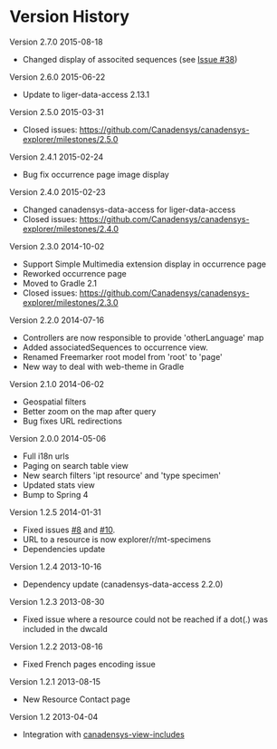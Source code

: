 Version History
===============

Version 2.7.0 2015-08-18
* Changed display of associted sequences (see [Issue #38](https://github.com/Canadensys/canadensys-explorer/issues/38))

Version 2.6.0 2015-06-22
* Update to liger-data-access 2.13.1

Version 2.5.0 2015-03-31
* Closed issues: https://github.com/Canadensys/canadensys-explorer/milestones/2.5.0

Version 2.4.1 2015-02-24
* Bug fix occurrence page image display

Version 2.4.0 2015-02-23
* Changed canadensys-data-access for liger-data-access
* Closed issues: https://github.com/Canadensys/canadensys-explorer/milestones/2.4.0

Version 2.3.0 2014-10-02
* Support Simple Multimedia extension display in occurrence page
* Reworked occurrence page
* Moved to Gradle 2.1
* Closed issues: https://github.com/Canadensys/canadensys-explorer/milestones/2.3.0

Version 2.2.0 2014-07-16
* Controllers are now responsible to provide 'otherLanguage' map
* Added associatedSequences to occurrence view.
* Renamed Freemarker root model from 'root' to 'page'
* New way to deal with web-theme in Gradle

Version 2.1.0 2014-06-02
* Geospatial filters
* Better zoom on the map after query
* Bug fixes URL redirections

Version 2.0.0 2014-05-06
* Full i18n urls
* Paging on search table view
* New search filters 'ipt resource' and 'type specimen'
* Updated stats view
* Bump to Spring 4

Version 1.2.5 2014-01-31
* Fixed issues [#8](https://github.com/Canadensys/canadensys-explorer/issues/8) and [#10](https://github.com/Canadensys/canadensys-explorer/issues/10).
* URL to a resource is now explorer/r/mt-specimens 
* Dependencies update

Version 1.2.4 2013-10-16
* Dependency update (canadensys-data-access 2.2.0)

Version 1.2.3 2013-08-30
* Fixed issue where a resource could not be reached if a dot(.) was included in the dwcaId

Version 1.2.2 2013-08-16
* Fixed French pages encoding issue

Version 1.2.1 2013-08-15
* New Resource Contact page

Version 1.2 2013-04-04
* Integration with [canadensys-view-includes](https://github.com/Canadensys/canadensys-view-includes)
